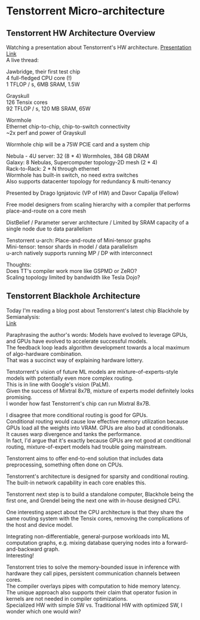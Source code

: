 # Tenstorrent Micro-architecture

## Tenstorrent HW Architecture Overview

Watching a presentation about Tenstorrent's HW architecture.
[Presentation Link](https://www.youtube.com/watch?v=Id3enIOAY2Q)  
A live thread:

Jawbridge, their first test chip  
4 full-fledged CPU core (!)  
1 TFLOP / s, 6MB SRAM, 1.5W

Grayskull  
126 Tensix cores  
92 TFLOP / s, 120 MB SRAM, 65W

Wormhole  
Ethernet chip-to-chip, chip-to-switch connectivity  
~2x perf and power of Grayskull

Wormhole chip will be a 75W PCIE card and a system chip

Nebula - 4U server: 32 (8 * 4) Wormholes, 384 GB DRAM  
Galaxy: 8 Nebulas, Supercomputer topology-2D mesh (2 * 4)  
Rack-to-Rack: 2 * N through ethernet  
Wormhole has built-in switch, no need extra switches  
Also supports datacenter topology for redundancy & multi-tenancy

Presented by Drago Ignjatovic (VP of HW) and Davor Capalija (Fellow)

Free model designers from scaling hierarchy with a compiler that performs place-and-route on a core mesh

DistBelief / Parameter server architecture / Limited by SRAM capacity of a single node due to data parallelism

Tenstorrent u-arch: Place-and-route of Mini-tensor graphs  
Mini-tensor: tensor shards in model / data parallelism  
u-arch natively supports running MP / DP with interconnect

Thoughts:  
Does TT's compiler work more like GSPMD or ZeRO?  
Scaling topology limited by bandwidth like Tesla Dojo?


## Tenstorrent Blackhole Architecture

Today I'm reading a blog post about Tenstorrent's latest chip Blackhole by Semianalysis:  
[Link](https://www.semianalysis.com/p/tenstorrent-blackhole-grendel-and)

Paraphrasing the author's words: Models have evolved to leverage GPUs, and GPUs have evolved to accelerate successful models.  
The feedback loop leads algorithm development towards a local maximum of algo-hardware combination.  
That was a succinct way of explaining hardware lottery.

Tenstorrent's vision of future ML models are mixture-of-experts-style models with potentially even more complex routing.  
This is in line with Google's vision (PaLM).  
Given the success of Mixtral 8x7B, mixture of experts model definitely looks promising.  
I wonder how fast Tenstorrent's chip can run Mixtral 8x7B.

I disagree that more conditional routing is good for GPUs.  
Conditional routing would cause low effective memory utilization because GPUs load all the weights into VRAM. GPUs are also bad at conditionals.  
It causes warp divergence and tanks the performance.  
In fact, I'd argue that it's exactly because GPUs are not good at conditional routing, mixture-of-expert models had trouble going mainstream.

Tenstorrent aims to offer end-to-end solution that includes data preprocessing, something often done on CPUs.

Tenstorrent's architecture is designed for sparsity and conditional routing.  
The built-in network capability in each core enables this.

Tenstorrent next step is to build a standalone computer, Blackhole being the first one, and Grendel being the next one with in-house designed CPU.

One interesting aspect about the CPU architecture is that they share the same routing system with the Tensix cores,
removing the complications of the host and device model.

Integrating non-differentiable, general-purpose workloads into ML computation graphs,
e.g. mixing database querying nodes into a forward-and-backward graph.  
Interesting!

Tenstorrent tries to solve the memory-bounded issue in inference with hardware they call pipes, persistent communication channels between cores.  
The compiler overlays pipes with computation to hide memory latency.  
The unique approach also supports their claim that operator fusion in kernels are not needed in compiler optimizations.  
Specialized HW with simple SW vs. Traditional HW with optimized SW, I wonder which one would win?
